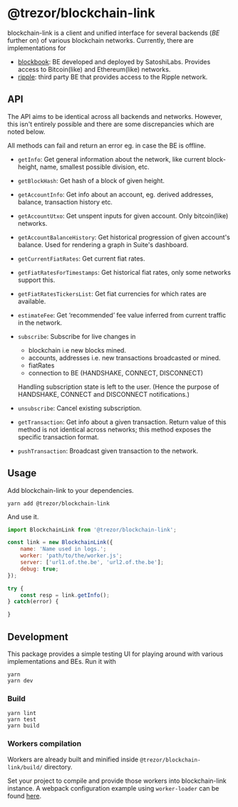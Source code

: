 # @trezor/blockchain-link

blockchain-link is a client and unified interface for several backends (_BE_ further on) of various blockchain networks. Currently, there are implementations for
- [blockbook](https://github.com/trezor/blockbook): BE developed and deployed by SatoshiLabs. Provides access to Bitcoin(like) and Ethereum(like) networks.
- [ripple](https://xrpl.org/): third party BE that provides access to the Ripple network.

## API

The API aims to be identical across all backends and networks. However, this isn't entirely possible and there are some discrepancies which are noted below.

All methods can fail and return an error eg. in case the BE is offline.

- `getInfo`: Get general information about the network, like current block-height, name, smallest possible division, etc.
- `getBlockHash`: Get hash of a block of given height.
- `getAccountInfo`: Get info about an account, eg. derived addresses, balance, transaction history etc.
- `getAccountUtxo`: Get unspent inputs for given account. Only bitcoin(like) networks.
- `getAccountBalanceHistory`: Get historical progression of given account's balance. Used for rendering a graph in Suite's dashboard.
- `getCurrentFiatRates`: Get current fiat rates.
- `getFiatRatesForTimestamps`: Get historical fiat rates, only some networks support this.
- `getFiatRatesTickersList`: Get fiat currencies for which rates are available.
- `estimateFee`: Get ‘recommended’ fee value inferred from current traffic in the network.
- `subscribe`: Subscribe for live changes in
    - blockchain i.e new blocks mined.
    - accounts, addresses i.e. new transactions broadcasted or mined.
    - fiatRates
    - connection to BE (HANDSHAKE, CONNECT, DISCONNECT)
    
    Handling subscription state is left to the user. (Hence the purpose of HANDSHAKE, CONNECT and DISCONNECT notifications.)
- `unsubscribe`: Cancel existing subscription.
- `getTransaction`: Get info about a given transaction. Return value of this method is not identical across networks; this method exposes the specific transaction format.
- `pushTransaction`: Broadcast given transaction to the network.

## Usage

Add blockchain-link to your dependencies.

```shell
yarn add @trezor/blockchain-link
```

And use it.

```javascript
import BlockchainLink from '@trezor/blockchain-link';

const link = new BlockchainLink({
    name: 'Name used in logs.';
    worker: 'path/to/the/worker.js';
    server: ['url1.of.the.be', 'url2.of.the.be'];
    debug: true;
});

try {
    const resp = link.getInfo();
} catch(error) {

}
```

## Development

This package provides a simple testing UI for playing around with various implementations and BEs. Run it with

```shell
yarn
yarn dev
```

### Build

```
yarn lint
yarn test
yarn build
```

### Workers compilation

Workers are already built and minified inside `@trezor/blockchain-link/build/` directory.

Set your project to compile and provide those workers into blockchain-link instance.
A webpack configuration example using `worker-loader` can be found [here](./webpack/dev.babel.js).

